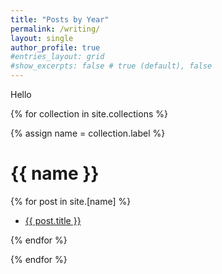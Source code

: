 ```yaml
---
title: "Posts by Year"
permalink: /writing/
layout: single
author_profile: true
#entries_layout: grid
#show_excerpts: false # true (default), false
---
```


Hello

<!--
{% assign postsByYear = site.posts | group_by_exp:"post", "post.date | date: '%Y'" %}
{% for year in postsByYear %}
<h1>{{ year.name }}</h1>
<ul>
  {% for post in year.items %}
    <li>
      <a href="{{ post.url | relative_url }}">{{ post.title }}-{{ post.date | date_to_long_string }}</a>
    </li>
  {% endfor %}
</ul>
{% endfor %}
-->

{% for collection in site.collections %}

{% assign name = collection.label %}

  <h1>{{ name }}</h1>

  {% for post in site.[name] %}
  <ul>
    <li><a href="{{ post.url }}">{{ post.title }}</a></li>
  </ul>
  {% endfor %}

{% endfor %}

<!--
<ul>
  {% for post in site.posts %}
    <li>
      <a href="{{ post.url }}">{{ post.title }}</a>
    </li>
  {% endfor %}
</ul>
-->
